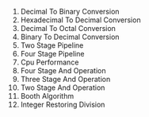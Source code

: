 1.	Decimal To Binary Conversion
2.	Hexadecimal To Decimal Conversion
3.	Decimal To Octal Conversion
4.	Binary To Decimal Conversion
5.	Two Stage Pipeline
6.	Four Stage Pipeline
7.	Cpu Performance
8.	Four Stage And Operation
9.	Three Stage And Operation
10.	Two Stage And Operation
11.	Booth Algorithm
12.	Integer Restoring Division
